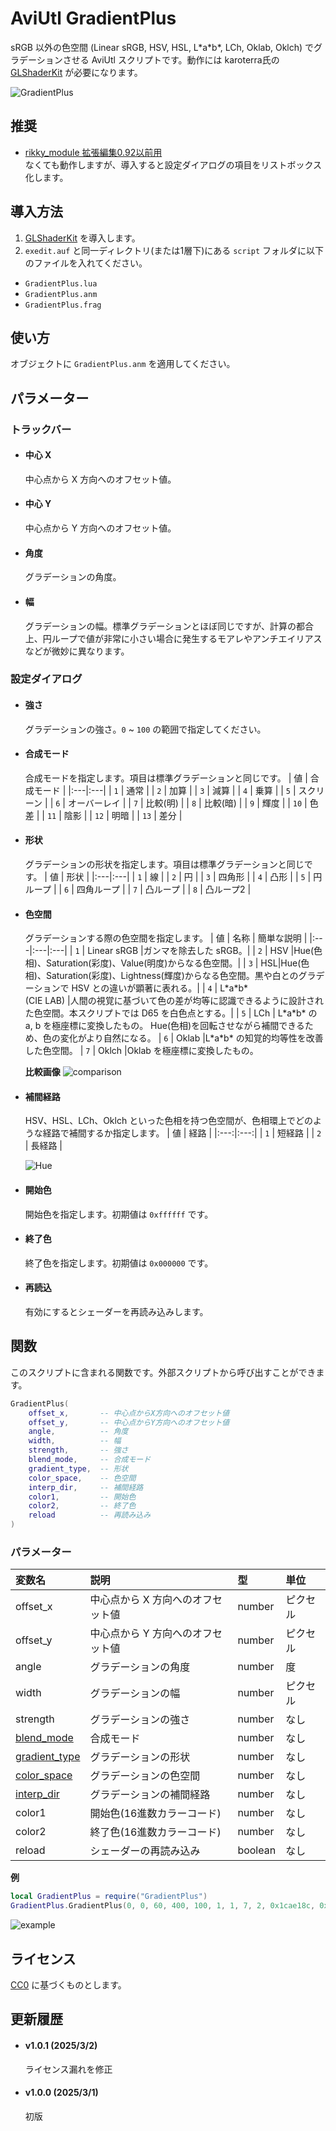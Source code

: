# AviUtl GradientPlus
sRGB 以外の色空間 (Linear sRGB, HSV, HSL, L\*a\*b\*, LCh, Oklab, Oklch) でグラデーションさせる AviUtl スクリプトです。動作には karoterra氏の [GLShaderKit](https://github.com/karoterra/aviutl-GLShaderKit) が必要になります。

![GradientPlus](assets/GradientPlus.png)

## 推奨
- [rikky_module 拡張編集0.92以前用](http://hazumurhythm.com/a/a2Z/)<br>なくても動作しますが、導入すると設定ダイアログの項目をリストボックス化します。

## 導入方法
1. [GLShaderKit](https://github.com/karoterra/aviutl-GLShaderKit) を導入します。
2. `exedit.auf` と同一ディレクトリ(または1層下)にある `script` フォルダに以下のファイルを入れてください。
- `GradientPlus.lua`
- `GradientPlus.anm`
- `GradientPlus.frag`

## 使い方
オブジェクトに `GradientPlus.anm` を適用してください。

## パラメーター

### トラックバー
- #### 中心 X
  中心点から X 方向へのオフセット値。

- #### 中心 Y
  中心点から Y 方向へのオフセット値。

- #### 角度
  グラデーションの角度。

- #### 幅
  グラデーションの幅。標準グラデーションとほぼ同じですが、計算の都合上、円ループで値が非常に小さい場合に発生するモアレやアンチエイリアスなどが微妙に異なります。

### 設定ダイアログ
- #### 強さ
  グラデーションの強さ。`0` ~ `100` の範囲で指定してください。

- #### 合成モード
  合成モードを指定します。項目は標準グラデーションと同じです。
  | 値 | 合成モード |
  |:---|:---|
  | `1` | 通常 |
  | `2` | 加算 |
  | `3` | 減算 |
  | `4` | 乗算 |
  | `5` | スクリーン |
  | `6` | オーバーレイ |
  | `7` | 比較(明) |
  | `8` | 比較(暗) |
  | `9` | 輝度 |
  | `10` | 色差 |
  | `11` | 陰影 |
  | `12` | 明暗 |
  | `13` | 差分 |

- #### 形状
  グラデーションの形状を指定します。項目は標準グラデーションと同じです。
  | 値 | 形状 |
  |:---|:---|
  | `1` | 線 |
  | `2` | 円 |
  | `3` | 四角形 |
  | `4` | 凸形 |
  | `5` | 円ループ |
  | `6` | 四角ループ |
  | `7` | 凸ループ |
  | `8` | 凸ループ2 |

- #### 色空間
    グラデーションする際の色空間を指定します。
  | 値 | 名称 | 簡単な説明 |
  |:---|:---|:---|
  | `1` | Linear&nbsp;sRGB |ガンマを除去した sRGB。|
  | `2` | HSV |Hue(色相)、Saturation(彩度)、Value(明度)からなる色空間。|
  | `3` | HSL|Hue(色相)、Saturation(彩度)、Lightness(輝度)からなる色空間。黒や白とのグラデーションで HSV との違いが顕著に表れる。|
  | `4` | L\*a\*b\*<br>(CIE LAB) |人間の視覚に基づいて色の差が均等に認識できるように設計された色空間。本スクリプトでは D65 を白色点とする。|
  | `5` | LCh | L\*a\*b* の a, b を極座標に変換したもの。 Hue(色相)を回転させながら補間できるため、色の変化がより自然になる。
  | `6` | Oklab |L\*a\*b* の知覚的均等性を改善した色空間。
  | `7` | Oklch |Oklab を極座標に変換したもの。

  **比較画像**
  ![comparison](assets/gradient_comparison.png)

- #### 補間経路
  HSV、HSL、LCh、Oklch といった色相を持つ色空間が、色相環上でどのような経路で補間するか指定します。
  | 値 | 経路 |
  |:---:|:---:|
  | `1` | 短経路 |
  | `2` | 長経路 |

  ![Hue](assets/hue_wheel.png)

- #### 開始色
  開始色を指定します。初期値は `0xffffff` です。

- #### 終了色
  終了色を指定します。初期値は `0x000000` です。

- #### 再読込
  有効にするとシェーダーを再読み込みします。

## 関数
このスクリプトに含まれる関数です。外部スクリプトから呼び出すことができます。
```Lua
GradientPlus(
    offset_x,       -- 中心点からX方向へのオフセット値
    offset_y,       -- 中心点からY方向へのオフセット値
    angle,          -- 角度
    width,          -- 幅
    strength,       -- 強さ
    blend_mode,     -- 合成モード
    gradient_type,  -- 形状
    color_space,    -- 色空間
    interp_dir,     -- 補間経路
    color1,         -- 開始色
    color2,         -- 終了色
    reload          -- 再読み込み
)
```

### パラメーター
| 変数名 | 説明 | 型 | 単位 |
|:---|:---|:---|:---|
| offset_x | 中心点から X 方向へのオフセット値 |number | ピクセル|
| offset_y | 中心点から Y 方向へのオフセット値 |number | ピクセル|
| angle | グラデーションの角度 | number | 度 |
| width | グラデーションの幅 | number | ピクセル |
| strength | グラデーションの強さ | number | なし |
| [blend_mode](#合成モード) | 合成モード | number | なし |
| [gradient_type](#形状) | グラデーションの形状 | number | なし |
| [color_space](#色空間) | グラデーションの色空間 | number |なし |
| [interp_dir](#補間経路) | グラデーションの補間経路 | number | なし |
| color1 | 開始色(16進数カラーコード) | number | なし |
| color2 | 終了色(16進数カラーコード) | number | なし |
| reload | シェーダーの再読み込み | boolean | なし |

**例**
```Lua
local GradientPlus = require("GradientPlus")
GradientPlus.GradientPlus(0, 0, 60, 400, 100, 1, 1, 7, 2, 0x1cae18c, 0xf35d5d, false)
```
![example](assets/example.png)

## ライセンス
[CC0](LICENSE.txt) に基づくものとします。

## 更新履歴
- #### v1.0.1 (2025/3/2)
  ライセンス漏れを修正
- #### v1.0.0 (2025/3/1)
  初版
